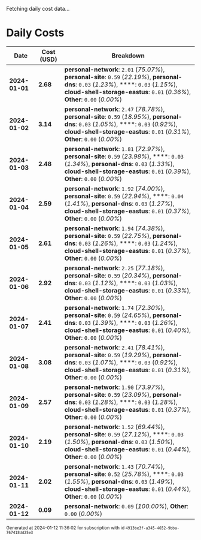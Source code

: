 Fetching daily cost data...
# Daily Costs

| Date | Cost (USD) | Breakdown |
|------|----------------|-----------|
| **2024-01-01** | **2.68** | **personal-network**: `2.01` (_75.07%_), **personal-site**: `0.59` (_22.19%_), **personal-dns**: `0.03` (_1.23%_), ****: `0.03` (_1.15%_), **cloud-shell-storage-eastus**: `0.01` (_0.36%_), **Other**: `0.00` (_0.00%_) |
| **2024-01-02** | **3.14** | **personal-network**: `2.47` (_78.78%_), **personal-site**: `0.59` (_18.95%_), **personal-dns**: `0.03` (_1.05%_), ****: `0.03` (_0.92%_), **cloud-shell-storage-eastus**: `0.01` (_0.31%_), **Other**: `0.00` (_0.00%_) |
| **2024-01-03** | **2.48** | **personal-network**: `1.81` (_72.97%_), **personal-site**: `0.59` (_23.98%_), ****: `0.03` (_1.34%_), **personal-dns**: `0.03` (_1.33%_), **cloud-shell-storage-eastus**: `0.01` (_0.39%_), **Other**: `0.00` (_0.00%_) |
| **2024-01-04** | **2.59** | **personal-network**: `1.92` (_74.00%_), **personal-site**: `0.59` (_22.94%_), ****: `0.04` (_1.41%_), **personal-dns**: `0.03` (_1.27%_), **cloud-shell-storage-eastus**: `0.01` (_0.37%_), **Other**: `0.00` (_0.00%_) |
| **2024-01-05** | **2.61** | **personal-network**: `1.94` (_74.38%_), **personal-site**: `0.59` (_22.75%_), **personal-dns**: `0.03` (_1.26%_), ****: `0.03` (_1.24%_), **cloud-shell-storage-eastus**: `0.01` (_0.37%_), **Other**: `0.00` (_0.00%_) |
| **2024-01-06** | **2.92** | **personal-network**: `2.25` (_77.18%_), **personal-site**: `0.59` (_20.34%_), **personal-dns**: `0.03` (_1.12%_), ****: `0.03` (_1.03%_), **cloud-shell-storage-eastus**: `0.01` (_0.33%_), **Other**: `0.00` (_0.00%_) |
| **2024-01-07** | **2.41** | **personal-network**: `1.74` (_72.30%_), **personal-site**: `0.59` (_24.65%_), **personal-dns**: `0.03` (_1.39%_), ****: `0.03` (_1.26%_), **cloud-shell-storage-eastus**: `0.01` (_0.40%_), **Other**: `0.00` (_0.00%_) |
| **2024-01-08** | **3.08** | **personal-network**: `2.41` (_78.41%_), **personal-site**: `0.59` (_19.29%_), **personal-dns**: `0.03` (_1.07%_), ****: `0.03` (_0.92%_), **cloud-shell-storage-eastus**: `0.01` (_0.31%_), **Other**: `0.00` (_0.00%_) |
| **2024-01-09** | **2.57** | **personal-network**: `1.90` (_73.97%_), **personal-site**: `0.59` (_23.09%_), **personal-dns**: `0.03` (_1.28%_), ****: `0.03` (_1.28%_), **cloud-shell-storage-eastus**: `0.01` (_0.37%_), **Other**: `0.00` (_0.00%_) |
| **2024-01-10** | **2.19** | **personal-network**: `1.52` (_69.44%_), **personal-site**: `0.59` (_27.12%_), ****: `0.03` (_1.50%_), **personal-dns**: `0.03` (_1.50%_), **cloud-shell-storage-eastus**: `0.01` (_0.44%_), **Other**: `0.00` (_0.00%_) |
| **2024-01-11** | **2.02** | **personal-network**: `1.43` (_70.74%_), **personal-site**: `0.52` (_25.78%_), ****: `0.03` (_1.55%_), **personal-dns**: `0.03` (_1.49%_), **cloud-shell-storage-eastus**: `0.01` (_0.44%_), **Other**: `0.00` (_0.00%_) |
| **2024-01-12** | **0.09** | **personal-network**: `0.09` (_100.00%_), **Other**: `0.00` (_0.00%_) |


<sup>Generated at 2024-01-12 11:36:02 for subscription with id `4913be3f-a345-4652-9bba-767418dd25e3`</sup>
